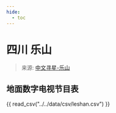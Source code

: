 ```yaml
---
hide:
  - toc
---
```


# 四川 乐山

> 来源: [中文寻星-乐山](http://dtmb.saoing.com/leshan.htm)

## 地面数字电视节目表

{{ read_csv("../../data/csv/leshan.csv") }}
